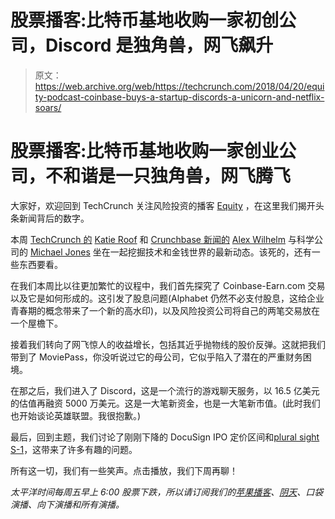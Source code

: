 # 股票播客:比特币基地收购一家初创公司，Discord 是独角兽，网飞飙升 

> 原文：<https://web.archive.org/web/https://techcrunch.com/2018/04/20/equity-podcast-coinbase-buys-a-startup-discords-a-unicorn-and-netflix-soars/>

# 股票播客:比特币基地收购一家创业公司，不和谐是一只独角兽，网飞腾飞

大家好，欢迎回到 TechCrunch 关注风险投资的播客 [Equity](https://web.archive.org/web/20221026002355/https://itunes.apple.com/us/podcast/equity/id1215439780?mt=2) ，在这里我们揭开头条新闻背后的数字。

本周 [TechCrunch 的](https://web.archive.org/web/20221026002355/https://techcrunch.com/author/katie-roof/) [Katie Roof](https://web.archive.org/web/20221026002355/http://twitter.com/katie_roof) 和 [Crunchbase 新闻的](https://web.archive.org/web/20221026002355/https://news.crunchbase.com/news/) [Alex Wilhelm](https://web.archive.org/web/20221026002355/https://twitter.com/alex) 与科学公司的 [Michael Jones](https://web.archive.org/web/20221026002355/https://twitter.com/mjones?ref_src=twsrc%5Egoogle%7Ctwcamp%5Eserp%7Ctwgr%5Eauthor) 坐在一起挖掘技术和金钱世界的最新动态。该死的，还有一些东西要看。

在我们本周比以往更加繁忙的议程中，我们首先探究了 Coinbase-Earn.com 交易以及它是如何形成的。这引发了股息问题(Alphabet 仍然不必支付股息，这给企业青春期的概念带来了一个新的高水印)，以及风险投资公司将自己的两笔交易放在一个屋檐下。

接着我们转向了网飞惊人的收益增长，包括其近乎抛物线的股价反弹。这就把我们带到了 MoviePass，你没听说过它的母公司，它似乎陷入了潜在的严重财务困境。

在那之后，我们进入了 Discord，这是一个流行的游戏聊天服务，以 16.5 亿美元的估值再融资 5000 万美元。这是一大笔新资金，也是一大笔新市值。(此时我们也开始谈论英雄联盟。我很抱歉。)

最后，回到主题，我们讨论了刚刚下降的 DocuSign IPO 定价区间和[plural sight S-1](https://web.archive.org/web/20221026002355/https://news.crunchbase.com/news/pluralsights-s-1-shows-growing-revenue-expanding-growth-bets-widening-losses/)，这带来了许多有趣的问题。

所有这一切，我们有一些笑声。点击播放，我们下周再聊！

*太平洋时间每周五早上 6:00 股票下跌，所以请订阅我们的[苹果播客](https://web.archive.org/web/20221026002355/https://itunes.apple.com/us/podcast/id1215439780)、[阴天](https://web.archive.org/web/20221026002355/https://overcast.fm/itunes1215439780/equity)、口袋演播、向下演播和所有演播。*